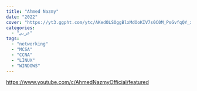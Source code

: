 ```yaml
---
title: "Ahmed Nazmy"
date: "2022"
cover: "https://yt3.ggpht.com/ytc/AKedOLSOggBlxMdOoKIV7s0C0M_PsGvfqQY_x89UupZULA=s88-c-k-c0x00ffffff-no-rj"
categories:
  - "عربي"
tags:
  - "networking"
  - "MCSA"
  - "CCNA"
  - "LINUX"
  - "WINDOWS"
---
```


https://www.youtube.com/c/AhmedNazmyOfficial/featured
